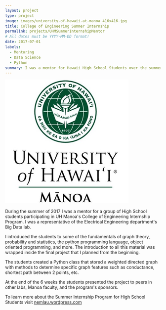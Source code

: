 ```yaml
---
layout: project
type: project
image: images/university-of-hawaii-at-manoa_416x416.jpg
title: College of Engineering Summer Internship
permalink: projects/UHMSummerInternshipMentor
# All dates must be YYYY-MM-DD format!
date: 2017-07-01
labels:
  - Mentoring
  - Data Science
  - Python
summary: I was a mentor for Hawaii High School Students over the summer of 2017 Internship program.
---
```


<img class="ui small left floated rounded image" src="../images/university-of-hawaii-at-manoa_416x416.jpg">


During the summer of 2017 I was a mentor for a group of High School students participating in UH Manoa's College of Engineering Internship Program. I was a representative of the Electrical Engineering department's Big Data lab.

I introduced the students to some of the fundamentals of graph theory, probability and statistics, the python programming language, object oriented programming, and more. The introduction to all this material was wrapped inside the final project that I planned from the beginning.

The students created a Python class that stored a weighted directed graph with methods to determine specific graph features such as conductance, shortest path between 2 points, etc.

At the end of the 6 weeks the students presented the project to peers in other labs, Manoa faculty, and the program's sponsors.

To learn more about the Summer Internship Program for High School Students visit <a href="https://nemlau.wordpress.com/2017/03/02/2017-uh-manoa-college-of-engineering-summer-internship-program/">nemlau.wordpress.com</a>
